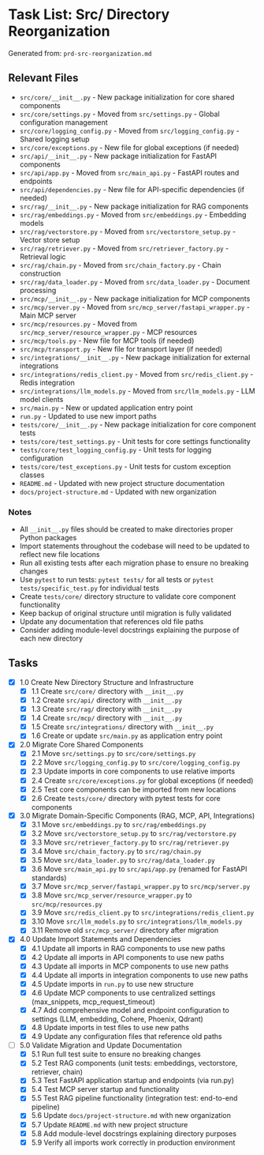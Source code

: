 # Task List: Src/ Directory Reorganization

Generated from: `prd-src-reorganization.md`

## Relevant Files

- `src/core/__init__.py` - New package initialization for core shared components
- `src/core/settings.py` - Moved from `src/settings.py` - Global configuration management
- `src/core/logging_config.py` - Moved from `src/logging_config.py` - Shared logging setup
- `src/core/exceptions.py` - New file for global exceptions (if needed)
- `src/api/__init__.py` - New package initialization for FastAPI components
- `src/api/app.py` - Moved from `src/main_api.py` - FastAPI routes and endpoints
- `src/api/dependencies.py` - New file for API-specific dependencies (if needed)
- `src/rag/__init__.py` - New package initialization for RAG components
- `src/rag/embeddings.py` - Moved from `src/embeddings.py` - Embedding models
- `src/rag/vectorstore.py` - Moved from `src/vectorstore_setup.py` - Vector store setup
- `src/rag/retriever.py` - Moved from `src/retriever_factory.py` - Retrieval logic
- `src/rag/chain.py` - Moved from `src/chain_factory.py` - Chain construction
- `src/rag/data_loader.py` - Moved from `src/data_loader.py` - Document processing
- `src/mcp/__init__.py` - New package initialization for MCP components
- `src/mcp/server.py` - Moved from `src/mcp_server/fastapi_wrapper.py` - Main MCP server
- `src/mcp/resources.py` - Moved from `src/mcp_server/resource_wrapper.py` - MCP resources
- `src/mcp/tools.py` - New file for MCP tools (if needed)
- `src/mcp/transport.py` - New file for transport layer (if needed)
- `src/integrations/__init__.py` - New package initialization for external integrations
- `src/integrations/redis_client.py` - Moved from `src/redis_client.py` - Redis integration
- `src/integrations/llm_models.py` - Moved from `src/llm_models.py` - LLM model clients
- `src/main.py` - New or updated application entry point
- `run.py` - Updated to use new import paths
- `tests/core/__init__.py` - New package initialization for core component tests
- `tests/core/test_settings.py` - Unit tests for core settings functionality
- `tests/core/test_logging_config.py` - Unit tests for logging configuration
- `tests/core/test_exceptions.py` - Unit tests for custom exception classes
- `README.md` - Updated with new project structure documentation
- `docs/project-structure.md` - Updated with new organization

### Notes

- All `__init__.py` files should be created to make directories proper Python packages
- Import statements throughout the codebase will need to be updated to reflect new file locations
- Run all existing tests after each migration phase to ensure no breaking changes
- Use `pytest` to run tests: `pytest tests/` for all tests or `pytest tests/specific_test.py` for individual tests
- Create `tests/core/` directory structure to validate core component functionality
- Keep backup of original structure until migration is fully validated
- Update any documentation that references old file paths
- Consider adding module-level docstrings explaining the purpose of each new directory

## Tasks

- [x] 1.0 Create New Directory Structure and Infrastructure
  - [x] 1.1 Create `src/core/` directory with `__init__.py`
  - [x] 1.2 Create `src/api/` directory with `__init__.py`
  - [x] 1.3 Create `src/rag/` directory with `__init__.py`
  - [x] 1.4 Create `src/mcp/` directory with `__init__.py`
  - [x] 1.5 Create `src/integrations/` directory with `__init__.py`
  - [x] 1.6 Create or update `src/main.py` as application entry point
- [x] 2.0 Migrate Core Shared Components
  - [x] 2.1 Move `src/settings.py` to `src/core/settings.py`
  - [x] 2.2 Move `src/logging_config.py` to `src/core/logging_config.py`
  - [x] 2.3 Update imports in core components to use relative imports
  - [x] 2.4 Create `src/core/exceptions.py` for global exceptions (if needed)
  - [x] 2.5 Test core components can be imported from new locations
  - [x] 2.6 Create `tests/core/` directory with pytest tests for core components
- [x] 3.0 Migrate Domain-Specific Components (RAG, MCP, API, Integrations)
  - [x] 3.1 Move `src/embeddings.py` to `src/rag/embeddings.py`
  - [x] 3.2 Move `src/vectorstore_setup.py` to `src/rag/vectorstore.py`
  - [x] 3.3 Move `src/retriever_factory.py` to `src/rag/retriever.py`
  - [x] 3.4 Move `src/chain_factory.py` to `src/rag/chain.py`
  - [x] 3.5 Move `src/data_loader.py` to `src/rag/data_loader.py`
  - [x] 3.6 Move `src/main_api.py` to `src/api/app.py` (renamed for FastAPI standards)
  - [x] 3.7 Move `src/mcp_server/fastapi_wrapper.py` to `src/mcp/server.py`
  - [x] 3.8 Move `src/mcp_server/resource_wrapper.py` to `src/mcp/resources.py`
  - [x] 3.9 Move `src/redis_client.py` to `src/integrations/redis_client.py`
  - [x] 3.10 Move `src/llm_models.py` to `src/integrations/llm_models.py`
  - [x] 3.11 Remove old `src/mcp_server/` directory after migration
- [x] 4.0 Update Import Statements and Dependencies
  - [x] 4.1 Update all imports in RAG components to use new paths
  - [x] 4.2 Update all imports in API components to use new paths
  - [x] 4.3 Update all imports in MCP components to use new paths
  - [x] 4.4 Update all imports in integration components to use new paths
  - [x] 4.5 Update imports in `run.py` to use new structure
  - [x] 4.6 Update MCP components to use centralized settings (max_snippets, mcp_request_timeout)
  - [x] 4.7 Add comprehensive model and endpoint configuration to settings (LLM, embedding, Cohere, Phoenix, Qdrant)
  - [x] 4.8 Update imports in test files to use new paths
  - [x] 4.9 Update any configuration files that reference old paths
- [ ] 5.0 Validate Migration and Update Documentation
  - [x] 5.1 Run full test suite to ensure no breaking changes
  - [x] 5.2 Test RAG components (unit tests: embeddings, vectorstore, retriever, chain)
  - [x] 5.3 Test FastAPI application startup and endpoints (via run.py)
  - [x] 5.4 Test MCP server startup and functionality
  - [x] 5.5 Test RAG pipeline functionality (integration test: end-to-end pipeline)
  - [x] 5.6 Update `docs/project-structure.md` with new organization
  - [x] 5.7 Update `README.md` with new project structure
  - [x] 5.8 Add module-level docstrings explaining directory purposes
  - [x] 5.9 Verify all imports work correctly in production environment 